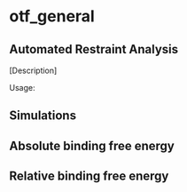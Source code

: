 # otf_general

## Automated Restraint Analysis

[Description]

Usage:
## Simulations

## Absolute binding free energy

## Relative binding free energy

## 